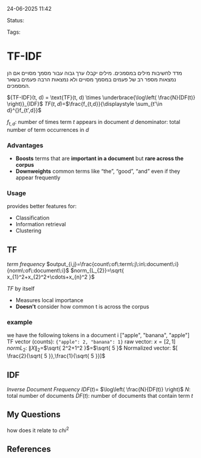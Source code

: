 

24-06-2025 11:42

Status: 

Tags:

# TF-IDF

מדד לחשיבות מילים במסמכים.
מילים יקבלו ערך גבוה עבור מסמך מסויים אם הן נמצאות מספר רב של פעמים במסמך מסויים ולא נמצאות הרבה פעמים בשאר המסמכים.

${TF-IDF}(t, d) = \text{TF}(t, d) \times \underbrace{\log\left( \frac{N}{DF(t)} \right)}_{IDF}$
$TF(t,d)$=$\frac{f_{t,d}}{\displaystyle \sum_{t'\in d}^{}f_{t',d}}$

$f_{t,d}$: number of times term $t$ appears in document $d$
denominator: total number of term occurrences in $d$

### Advantages
- **Boosts** terms that are **important in a document** but **rare across the corpus**
- **Downweights** common terms like “the”, “good”, “and” even if they appear frequently
### Usage
provides better features for:
- Classification
- Information retrieval
- Clustering
## TF
*term frequency*
$output_{i,j}=\frac{count\:of\:term\:j\:in\:document\:i}{norm\:of\:document\:i}$
$norm_{L_{2}}=\sqrt{ x_{1}^2+x_{2}^2+\cdots+x_{n}^2 }$

*TF* by itself 
- Measures local importance
- **Doesn't** consider how common t is across the corpus
### example
we have the following tokens in a document i
["apple", "banana", "apple"]
TF vector (counts): `{"apple": 2, "banana": 1}`
raw vector: $x=[2,1]$
$normL_{2}$: $\|X\|_{2}$=$\sqrt{ 2^2+1^2 }$=$\sqrt{ 5 }$
Normalized vector: $[ \frac{2}{\sqrt{ 5 }},\frac{1}{\sqrt{ 5 }}]$

## IDF
*Inverse Document Frequency*
$IDF(t)$= $\log\left( \frac{N}{DF(t)} \right)$
$N$: total number of documents
$DF(t)$: number of documents that contain term $t$
## My Questions

how does it relate to $chi^2$
## References

